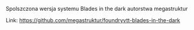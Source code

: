Spolszczona wersja systemu Blades in the dark autorstwa megastruktur 

Link: https://github.com/megastruktur/foundryvtt-blades-in-the-dark

